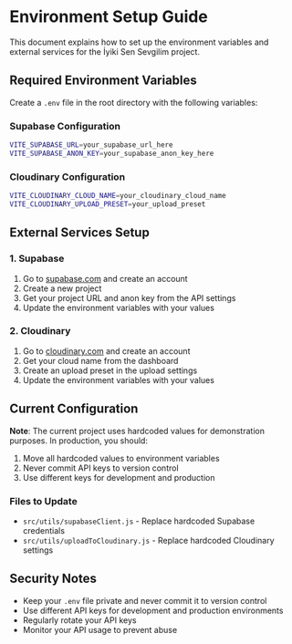 # Environment Setup Guide

This document explains how to set up the environment variables and external services for the İyiki Sen Sevgilim project.

## Required Environment Variables

Create a `.env` file in the root directory with the following variables:

### Supabase Configuration
```bash
VITE_SUPABASE_URL=your_supabase_url_here
VITE_SUPABASE_ANON_KEY=your_supabase_anon_key_here
```

### Cloudinary Configuration
```bash
VITE_CLOUDINARY_CLOUD_NAME=your_cloudinary_cloud_name
VITE_CLOUDINARY_UPLOAD_PRESET=your_upload_preset
```

## External Services Setup

### 1. Supabase
1. Go to [supabase.com](https://supabase.com) and create an account
2. Create a new project
3. Get your project URL and anon key from the API settings
4. Update the environment variables with your values

### 2. Cloudinary
1. Go to [cloudinary.com](https://cloudinary.com) and create an account
2. Get your cloud name from the dashboard
3. Create an upload preset in the upload settings
4. Update the environment variables with your values

## Current Configuration

**Note**: The current project uses hardcoded values for demonstration purposes. In production, you should:

1. Move all hardcoded values to environment variables
2. Never commit API keys to version control
3. Use different keys for development and production

### Files to Update
- `src/utils/supabaseClient.js` - Replace hardcoded Supabase credentials
- `src/utils/uploadToCloudinary.js` - Replace hardcoded Cloudinary settings

## Security Notes

- Keep your `.env` file private and never commit it to version control
- Use different API keys for development and production environments
- Regularly rotate your API keys
- Monitor your API usage to prevent abuse
